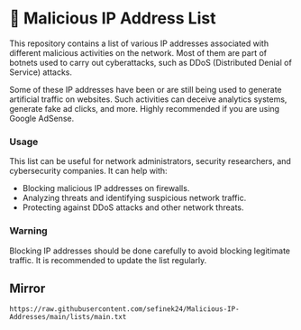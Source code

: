 # 📃 Malicious IP Address List

This repository contains a list of various IP addresses associated with different malicious activities on the network.
Most of them are part of botnets used to carry out cyberattacks, such as DDoS (Distributed Denial of Service) attacks.

Some of these IP addresses have been or are still being used to generate artificial traffic on websites.
Such activities can deceive analytics systems, generate fake ad clicks, and more.
Highly recommended if you are using Google AdSense.

### Usage
This list can be useful for network administrators, security researchers, and cybersecurity companies. It can help with:
- Blocking malicious IP addresses on firewalls.
- Analyzing threats and identifying suspicious network traffic.
- Protecting against DDoS attacks and other network threats.

### Warning
Blocking IP addresses should be done carefully to avoid blocking legitimate traffic.
It is recommended to update the list regularly.

## Mirror
```text
https://raw.githubusercontent.com/sefinek24/Malicious-IP-Addresses/main/lists/main.txt
```